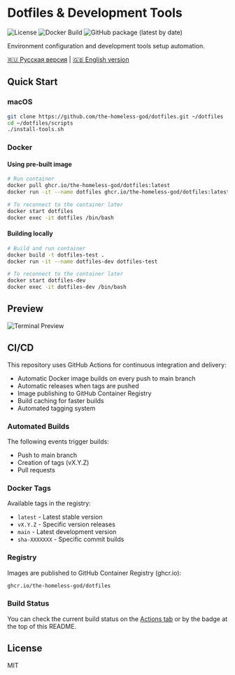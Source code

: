 # Dotfiles & Development Tools

![License](https://img.shields.io/badge/license-MIT-blue.svg)
![Docker Build](https://github.com/the-homeless-god/dotfiles/actions/workflows/docker-publish.yml/badge.svg)
![GitHub package (latest by date)](https://github.com/the-homeless-god/dotfiles/pkgs/container/dotfiles)

Environment configuration and development tools setup automation.

[🇷🇺 Русская версия](docs/ru.md) | [🇬🇧 English version](docs/en.md)

## Quick Start

### macOS

```bash
git clone https://github.com/the-homeless-god/dotfiles.git ~/dotfiles
cd ~/dotfiles/scripts
./install-tools.sh
```

### Docker

#### Using pre-built image

```bash
# Run container
docker pull ghcr.io/the-homeless-god/dotfiles:latest
docker run -it --name dotfiles ghcr.io/the-homeless-god/dotfiles:latest

# To reconnect to the container later
docker start dotfiles
docker exec -it dotfiles /bin/bash
```

#### Building locally

```bash
# Build and run container
docker build -t dotfiles-test .
docker run -it --name dotfiles-dev dotfiles-test

# To reconnect to the container later
docker start dotfiles-dev
docker exec -it dotfiles-dev /bin/bash
```

## Preview

![Terminal Preview](configs/wallpaper.jpeg)

## CI/CD

This repository uses GitHub Actions for continuous integration and delivery:

- Automatic Docker image builds on every push to main branch
- Automatic releases when tags are pushed
- Image publishing to GitHub Container Registry
- Build caching for faster builds
- Automated tagging system

### Automated Builds

The following events trigger builds:

- Push to main branch
- Creation of tags (vX.Y.Z)
- Pull requests

### Docker Tags

Available tags in the registry:

- `latest` - Latest stable version
- `vX.Y.Z` - Specific version releases
- `main` - Latest development version
- `sha-XXXXXXX` - Specific commit builds

### Registry

Images are published to GitHub Container Registry (ghcr.io):

```bash
ghcr.io/the-homeless-god/dotfiles
```

### Build Status

You can check the current build status on the [Actions tab](https://github.com/the-homeless-god/dotfiles/actions) or by the badge at the top of this README.

## License

MIT
